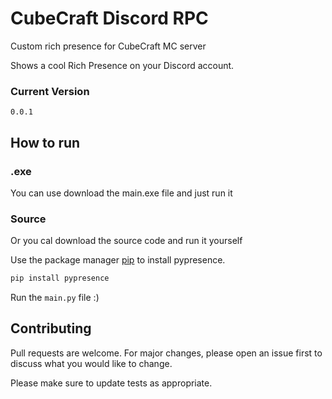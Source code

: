 # CubeCraft Discord RPC

Custom rich presence for CubeCraft MC server

Shows a cool Rich Presence on your Discord account.

### Current Version
`0.0.1`

## How to run

### .exe
You can use download the main.exe file and just run it

### Source
Or you cal download the source code and run it yourself

Use the package manager [pip](https://pip.pypa.io/en/stable/) to install pypresence.

```bash
pip install pypresence
```
Run the `main.py` file :)


## Contributing
Pull requests are welcome. For major changes, please open an issue first to discuss what you would like to change.

Please make sure to update tests as appropriate.
